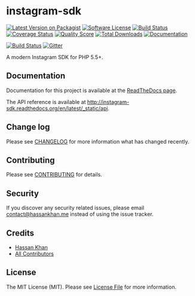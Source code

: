 # instagram-sdk

[![Latest Version on Packagist][ico-version]][link-packagist]
[![Software License][ico-license]](LICENSE.md)
[![Build Status][ico-travis]][link-travis]
[![Coverage Status][ico-scrutinizer]][link-scrutinizer]
[![Quality Score][ico-code-quality]][link-code-quality]
[![Total Downloads][ico-downloads]][link-downloads]
[![Documentation][ico-docs]][link-docs]

[![Build Status][ico-phpeye]][link-phpeye]
[![Gitter][ico-gitter]][link-gitter]

A modern Instagram SDK for PHP 5.5+.

## Documentation

Documentation for this project is available at the [ReadTheDocs page][link-docs].

The API reference is available at http://instagram-sdk.readthedocs.org/en/latest/_static/api.

## Change log

Please see [CHANGELOG](CHANGELOG.md) for more information what has changed recently.

## Contributing

Please see [CONTRIBUTING](CONTRIBUTING.md) for details.

## Security

If you discover any security related issues, please email contact@hassankhan.me instead of using the issue tracker.

## Credits

- [Hassan Khan][link-author]
- [All Contributors][link-contributors]

## License

The MIT License (MIT). Please see [License File](LICENSE.md) for more information.

[ico-version]: https://img.shields.io/packagist/v/hassankhan/instagram-sdk.svg?style=flat-square
[ico-license]: https://img.shields.io/badge/license-MIT-brightgreen.svg?style=flat-square
[ico-travis]: https://img.shields.io/travis/hassankhan/instagram-sdk/master.svg?style=flat-square
[ico-scrutinizer]: https://img.shields.io/scrutinizer/coverage/g/hassankhan/instagram-sdk.svg?style=flat-square
[ico-code-quality]: https://img.shields.io/scrutinizer/g/hassankhan/instagram-sdk.svg?style=flat-square
[ico-downloads]: https://img.shields.io/packagist/dt/hassankhan/instagram-sdk.svg?style=flat-square
[ico-docs]: https://img.shields.io/badge/docs-latest-brightgreen.svg?style=flat-square
[ico-phpeye]: http://php-eye.com/badge/hassankhan/instagram-sdk/tested.svg?style=flat-square
[ico-gitter]: https://img.shields.io/gitter/room/hassankhan/instagram-sdk.svg?style=flat-square

[link-packagist]: https://packagist.org/packages/hassankhan/instagram-sdk
[link-travis]: https://travis-ci.org/hassankhan/instagram-sdk
[link-scrutinizer]: https://scrutinizer-ci.com/g/hassankhan/instagram-sdk/code-structure
[link-code-quality]: https://scrutinizer-ci.com/g/hassankhan/instagram-sdk
[link-downloads]: https://packagist.org/packages/hassankhan/instagram-sdk
[link-docs]: http://instagram-sdk.readthedocs.org/en/latest
[link-phpeye]: http://php-eye.com/package/hassankhan/instagram-sdk
[link-gitter]: https://gitter.im/hassankhan/instagram-sdk
[link-author]: https://github.com/hassankhan
[link-contributors]: ../../contributors
